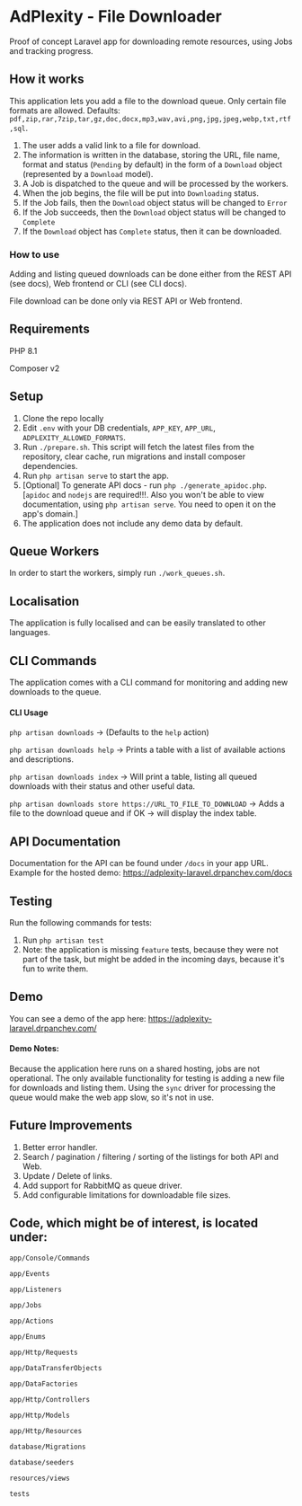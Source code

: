 # AdPlexity - File Downloader

Proof of concept Laravel app for downloading remote resources, using Jobs and tracking progress.

## How it works
This application lets you add a file to the download queue. 
Only certain file formats are allowed. Defaults: `pdf,zip,rar,7zip,tar,gz,doc,docx,mp3,wav,avi,png,jpg,jpeg,webp,txt,rtf,sql`.

1. The user adds a valid link to a file for download.
2. The information is written in the database, storing the URL, file name, format and status (`Pending` by default) in the form of a `Download` object (represented by a `Download` model).
3. A Job is dispatched to the queue and will be processed by the workers.
4. When the job begins, the file will be put into `Downloading` status.
5. If the Job fails, then the `Download` object status will be changed to `Error`
6. If the Job succeeds, then the `Download` object status will be changed to `Complete`
7. If the `Download` object has `Complete` status, then it can be downloaded.

### How to use
Adding and listing queued downloads can be done either from the REST API (see docs), Web frontend or CLI (see CLI docs).

File download can be done only via REST API or Web frontend.

## Requirements
PHP 8.1

Composer v2

## Setup
1. Clone the repo locally
2. Edit `.env` with your DB credentials, `APP_KEY`, `APP_URL`, `ADPLEXITY_ALLOWED_FORMATS`.
3. Run `./prepare.sh`. This script will fetch the latest files from the repository, clear cache, run migrations and install composer dependencies.
4. Run `php artisan serve` to start the app.
5. [Optional] To generate API docs - run `php ./generate_apidoc.php`. [`apidoc` and `nodejs` are required!!!. Also you won't be able to view documentation, using `php artisan serve`. You need to open it on the app's domain.]
6. The application does not include any demo data by default.

## Queue Workers
In order to start the workers, simply run `./work_queues.sh`.

## Localisation
The application is fully localised and can be easily translated to other languages.

## CLI Commands
The application comes with a CLI command for monitoring and adding new downloads to the queue.

#### CLI Usage
`php artisan downloads` ->  (Defaults to the `help` action)

`php artisan downloads help` -> Prints a table with a list of available actions and descriptions.

`php artisan downloads index` -> Will print a table, listing all queued downloads with their status and other useful data.

`php artisan downloads store https://URL_TO_FILE_TO_DOWNLOAD` -> Adds a file to the download queue and if OK -> will display the index table.

## API Documentation
Documentation for the API can be found under `/docs` in your app URL.
Example for the hosted demo: https://adplexity-laravel.drpanchev.com/docs

## Testing
Run the following commands for tests:
1. Run `php artisan test`
2. Note: the application is missing `feature` tests, because they were not part of the task, but might be added in the incoming days, because it's fun to write them.

## Demo
You can see a demo of the app here: https://adplexity-laravel.drpanchev.com/

#### Demo Notes: 
Because the application here runs on a shared hosting, jobs are not operational. The only available functionality for testing is adding a new file for downloads and listing them. Using the `sync` driver for processing the queue would make the web app slow, so it's not in use.

## Future Improvements
1. Better error handler.
2. Search / pagination / filtering / sorting of the listings for both API and Web.
3. Update / Delete of links.
4. Add support for RabbitMQ as queue driver.
5. Add configurable limitations for downloadable file sizes.

## Code, which might be of interest, is located under:
`app/Console/Commands`

`app/Events`

`app/Listeners`

`app/Jobs`

`app/Actions`

`app/Enums`

`app/Http/Requests`

`app/DataTransferObjects`

`app/DataFactories`

`app/Http/Controllers`

`app/Http/Models`

`app/Http/Resources`

`database/Migrations`

`database/seeders`

`resources/views`

`tests`
